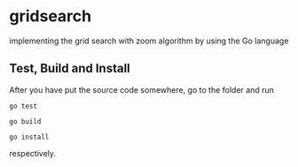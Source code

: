 # gridsearch
implementing the grid search with zoom algorithm by using the Go language

## Test, Build and Install
After you have put the source code somewhere, go to the folder and run
```
go test
```

```
go build
```

```
go install
```
respectively.
